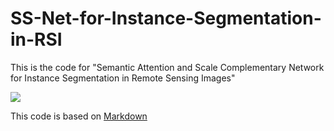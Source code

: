 # SS-Net-for-Instance-Segmentation-in-RSI
This is the code for "Semantic Attention and Scale Complementary Network for Instance Segmentation in Remote Sensing Images"

![](https://github.com/RSer-XDU/SS-Net-for-Instance-Segmentation-in-RSI/tree/main/imgs)

This code is based on [Markdown](https://github.com/open-mmlab/mmdetection)
